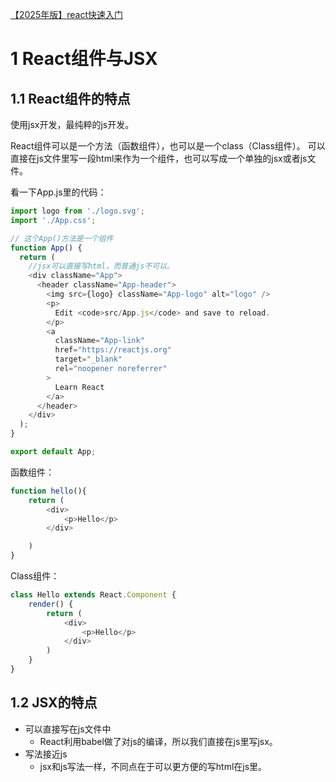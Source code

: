 
[【2025年版】react快速入门](https://www.bilibili.com/video/BV1ZH3yzKEdj/?spm_id_from=333.337.search-card.all.click&vd_source=29d95893817d1309f105b96460fb11e9)


# 1 React组件与JSX

## 1.1 React组件的特点
使用jsx开发，最纯粹的js开发。

React组件可以是一个方法（函数组件），也可以是一个class（Class组件）。
可以直接在js文件里写一段html来作为一个组件，也可以写成一个单独的jsx或者js文件。

看一下App.js里的代码：
```js
import logo from './logo.svg';
import './App.css';

// 这个App()方法是一个组件
function App() {
  return (
    //jsx可以直接写html，而普通js不可以。
    <div className="App">
      <header className="App-header">
        <img src={logo} className="App-logo" alt="logo" />
        <p>
          Edit <code>src/App.js</code> and save to reload.
        </p>
        <a
          className="App-link"
          href="https://reactjs.org"
          target="_blank"
          rel="noopener noreferrer"
        >
          Learn React
        </a>
      </header>
    </div>
  );
}

export default App;

```


函数组件：
```js
function hello(){
    return (
        <div>
            <p>Hello</p>
        </div>

    )
}
```

Class组件：
```js
class Hello extends React.Component {
    render() {
        return (
            <div>
                <p>Hello</p>
            </div>
        )
    }
}
```

## 1.2 JSX的特点
- 可以直接写在js文件中
  - React利用babel做了对js的编译，所以我们直接在js里写jsx。
- 写法接近js
  - jsx和js写法一样，不同点在于可以更方便的写html在js里。

